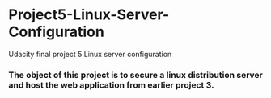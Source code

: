 # Project5-Linux-Server-Configuration
Udacity final project 5 Linux server configuration

### The object of this project is to secure a linux distribution server and host the web application from earlier project 3.
